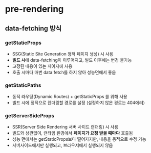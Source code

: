 # pre-rendering

## data-fetching 방식

### getStaticProps

- SSG(Static Site Generation 정적 페이지 생성) 시 사용
- **빌드 시**에 data-fetching이 이루어지고, 빌드 이후에는 변경 불가능
- 고정된 내용이 있는 페이지에 사용
- 호출 시마다 매번 data fetch를 하지 않아 성능면에서 좋음

### getStaticPaths

- 동적 라우팅(Dynamic Routes) + getStaticProps 를 위해 사용
- 빌드 시에 정적으로 렌더링할 경로를 설정 (설정하지 않은 경로는 404에러)

### getServerSideProps

- SSR(Server Side Rendering 서버 사이드 랜더링) 시 사용
- 빌드와 상관없이, 런타임 환경에서 **페이지가 요청 받을 때마다** 호출됨
- 성능 면에서는 getStaticProps보다 떨어지지만, 내용을 동적으로 수정 가능
- 서버사이드에서만 실행되고, 브라우저에서 실행되지 않음
